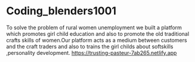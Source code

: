 # Coding_blenders1001
 To solve the problem of rural women unemployment we built a platform which promotes girl child education 
 and also to promote the old traditional crafts skills of women.Our platform acts as a medium between 
 customers and the craft traders and also to trains the girl childs about softskills ,personality development.
 https://trusting-pasteur-7ab265.netlify.app